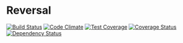 Reversal
========

[![Build Status](https://travis-ci.org/ftg-reversal/web.svg?branch=master)](https://travis-ci.org/ftg-reversal/web)
[![Code Climate](https://codeclimate.com/github/ftg-reversal/web/badges/gpa.svg)](https://codeclimate.com/github/ftg-reversal/web)
[![Test Coverage](https://codeclimate.com/github/ftg-reversal/web/badges/coverage.svg)](https://codeclimate.com/github/ftg-reversal/web)
[![Coverage Status](https://coveralls.io/repos/ftg-reversal/web/badge.svg)](https://coveralls.io/r/ftg-reversal/web)
[![Dependency Status](https://gemnasium.com/ftg-reversal/web.svg)](https://gemnasium.com/ftg-reversal/web)
